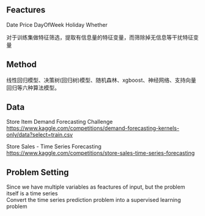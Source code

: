 ## Feactures

Date
Price
DayOfWeek
Holiday
Whether

对于训练集做特征筛选，提取有信息量的特征变量，而筛除掉无信息等干扰特征变量


## Method

线性回归模型、决策树(回归树)模型、随机森林、xgboost、神经网络、支持向量回归等六种算法模型。


## Data
Store Item Demand Forecasting Challenge \
https://www.kaggle.com/competitions/demand-forecasting-kernels-only/data?select=train.csv

Store Sales - Time Series Forecasting \
https://www.kaggle.com/competitions/store-sales-time-series-forecasting


## Problem Setting

Since we have multiple variables as feactures of input, but the problem itself is a time series  
Convert the time series prediction problem into a supervised learning problem